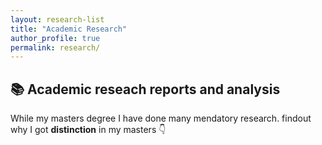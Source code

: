 ```yaml
---
layout: research-list
title: "Academic Research"
author_profile: true
permalink: research/
---
```


## 📚 Academic reseach reports and analysis

While my masters degree I have done many mendatory research. findout why I got **distinction** in my masters 👇

